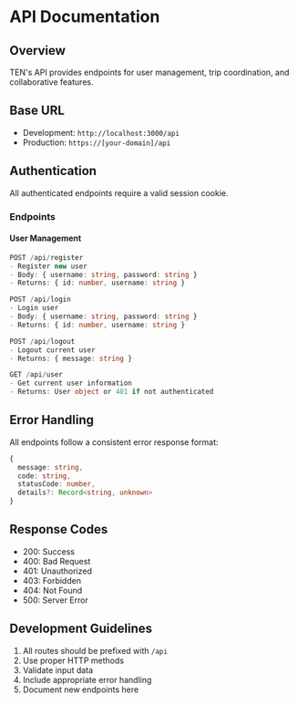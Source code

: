 # API Documentation

## Overview
TEN's API provides endpoints for user management, trip coordination, and collaborative features.

## Base URL
- Development: `http://localhost:3000/api`
- Production: `https://[your-domain]/api`

## Authentication
All authenticated endpoints require a valid session cookie.

### Endpoints

#### User Management
```typescript
POST /api/register
- Register new user
- Body: { username: string, password: string }
- Returns: { id: number, username: string }

POST /api/login
- Login user
- Body: { username: string, password: string }
- Returns: { id: number, username: string }

POST /api/logout
- Logout current user
- Returns: { message: string }

GET /api/user
- Get current user information
- Returns: User object or 401 if not authenticated
```

## Error Handling
All endpoints follow a consistent error response format:
```typescript
{
  message: string,
  code: string,
  statusCode: number,
  details?: Record<string, unknown>
}
```

## Response Codes
- 200: Success
- 400: Bad Request
- 401: Unauthorized
- 403: Forbidden
- 404: Not Found
- 500: Server Error

## Development Guidelines
1. All routes should be prefixed with `/api`
2. Use proper HTTP methods
3. Validate input data
4. Include appropriate error handling
5. Document new endpoints here
